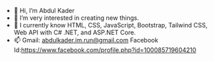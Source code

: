 - 👋 Hi, I’m Abdul Kader
- 👀 I’m very interested in creating new things.
- 🌱 I currently know HTML, CSS, JavaScript, Bootstrap, Tailwind CSS, Web API with C# .NET, and ASP.NET Core.
- 📫 Gmail: abdulkader.im.run@gmail.com
Facebook Id:https://www.facebook.com/profile.php?id=100085719604210
<!---
abKder/abKder is a ✨ special ✨ repository because its `README.md` (this file) appears on your GitHub profile.
You can click the Preview link to take a look at your changes.
--->
